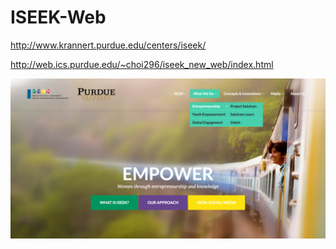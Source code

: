 # ISEEK-Web




http://www.krannert.purdue.edu/centers/iseek/

http://web.ics.purdue.edu/~choi296/iseek_new_web/index.html


![Alt text](https://github.com/JihoChoi/ISEEK-Web/blob/master/12:23:2016.png "Optional Title")
